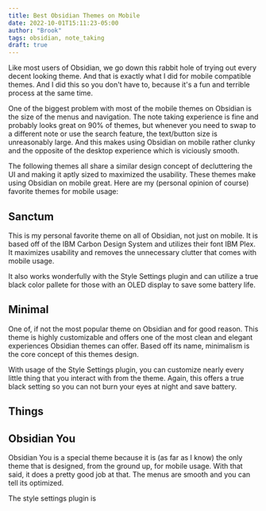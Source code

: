 ```yaml
---
title: Best Obsidian Themes on Mobile
date: 2022-10-01T15:11:23-05:00
author: "Brook"
tags: obsidian, note_taking
draft: true
---
```


Like most users of Obsidian, we go down this rabbit hole of trying out every decent looking theme. And that is exactly what I did for mobile compatible themes. And I did this so you don't have to, because it's a fun and terrible process at the same time. 

One of the biggest problem with most of the mobile themes on Obsidian is the size of the menus and navigation. The note taking experience is fine and probably looks great on 90% of themes, but whenever you need to swap to a different note or use the search feature, the text/button size is unreasonably large. And this makes using Obsidian on mobile rather clunky and the opposite of the desktop experience which is viciously smooth. 

The following themes all share a similar design concept of decluttering the UI and making it aptly sized to maximized the usability. These themes make using Obsidian on mobile great.  Here are my (personal opinion of course) favorite themes for mobile usage: 

## Sanctum 
This is my personal favorite theme on all of Obsidian, not just on mobile. It is based off of the IBM Carbon Design System and utilizes their font IBM Plex. It maximizes usability and removes the unnecessary clutter that comes with mobile usage.

It also works wonderfully with the Style Settings plugin and can utilize a true black color pallete for those with an OLED display to save some battery life. 

## Minimal
One of, if not the most popular theme on Obsidian and for good reason. This theme is highly customizable and offers one of the most clean and elegant experiences Obsidian themes can offer. Based off its name, minimalism is the core concept of this themes design. 

With usage of the Style Settings plugin, you can customize nearly every little thing that you interact with from the theme. Again, this offers a true black setting so you can not burn your eyes at night and save battery. 


## Things

## Obsidian You 
Obsidian You is a special theme because it is (as far as I know) the only theme that is designed, from the ground up, for mobile usage. With that said, it does a pretty good job at that. The menus are smooth and you can tell its optimized. 

The style settings plugin is 

